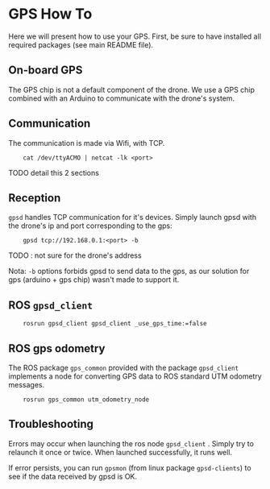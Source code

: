 GPS How To
=========

Here we will present how to use your GPS. First, be sure to have installed all required packages (see main README file).

On-board GPS
-----------

The GPS chip is not a default component of the drone. We use a GPS chip combined with an Arduino to communicate with the drone's system.

Communication
-------------

The communication is made via Wifi, with TCP.

		cat /dev/ttyACMO | netcat -lk <port>

TODO detail this 2 sections

Reception
---------
`gpsd` handles TCP communication for it's devices. Simply launch gpsd with the drone's ip and port corresponding to the gps:

		gpsd tcp://192.168.0.1:<port> -b
TODO : not sure for the drone's address

Nota: `-b` options forbids gpsd to send data to the gps, as our solution for gps (arduino + gps chip) wasn't made to support it.

ROS `gpsd_client`
----------------
		rosrun gpsd_client gpsd_client _use_gps_time:=false

ROS gps odometry
----------------
The ROS package `gps_common` provided with the package `gpsd_client` implements a node for converting GPS data to ROS standard UTM odometry messages.

		rosrun gps_common utm_odometry_node

Troubleshooting
---------------

Errors may occur when launching the ros node `gpsd_client` . Simply try to relaunch it once or twice. When launched successfully, it runs well.

If error persists, you can run `gpsmon` (from linux package `gpsd-clients`) to see if the data received by gpsd is OK.
